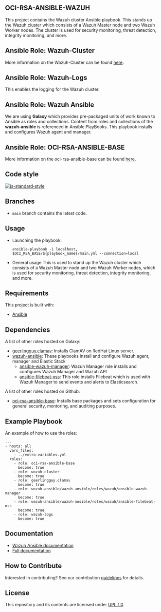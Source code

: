 ## OCI-RSA-ANSIBLE-WAZUH
This project contains the Wazuh cluster Ansible playbook. This stands up the Wazuh cluster which consists of a Wazuh 
Master node and two Wazuh Worker nodes. The cluster is used for security monitoring, threat detection, integrity monitoring, 
and more.

## Ansible Role: Wazuh-Cluster
More information on the Wazuh-Cluster can be found [here](/wazuh-cluster/README.md).

## Ansible Role: Wazuh-Logs
This enables the logging for the Wazuh cluster.

## Ansible Role: Wazuh Ansible
We are using <b>Galaxy</b> which provides pre-packaged units of work known to Ansible as roles and collections. Content from 
roles and collections of the <b>wazuh-ansible</b> is referenced in Ansible PlayBooks. This playbook installs and 
configures Wazuh agent and manager.

## Ansible Role: OCI-RSA-ANSIBLE-BASE
More information on the oci-rsa-ansible-base can be found [here](https://bitbucket.oci.oraclecorp.com/projects/RSA/repos/oci-rsa-ansible-base).



## Code style


[![js-standard-style](https://img.shields.io/badge/code%20style-standard-brightgreen.svg?style=flat)](https://github.com/oracle-quickstart)
 

## Branches
* `main` branch contains the latest code.


## Usage
* Launching the playbook:
    ```
    ansible-playbook -i localhost, $OCI_RSA_BASE/${playbook_name}/main.yml --connection=local 
    ```
* General usage
This is used to stand up the Wazuh cluster which consists of a Wazuh Master node and two Wazuh Worker nodes, which is 
used for security monitoring, threat detection, integrity monitoring, and more.

## Requirements

This project is built with:
- [Ansible](https://documentation.wazuh.com/current/deploying-with-ansible/index.html) 

Dependencies
------------

A list of other roles hosted on Galaxy:
* [geerlingguy.clamav](https://github.com/geerlingguy/ansible-role-clamav): Installs ClamAV on RedHat Linux server.
* [wazuh-ansible](https://github.com/wazuh/wazuh-ansible): These playbooks install and configure Wazuh agent, manager and 
  Elastic Stack
  - [ansible-wazuh-manager](https://github.com/wazuh/wazuh-ansible/tree/master/roles/wazuh/ansible-wazuh-manager): Wazuh
    Manager role installs and configures Wazuh Manager and Wazuh API
  - [ansible-filebeat-oss](https://github.com/wazuh/wazuh-ansible/tree/master/roles/wazuh/ansible-filebeat-oss): This role 
    installs Filebeat which is used with Wazuh Manager to send events and alerts to Elasticsearch.

A list of other roles hosted on Github:
* [oci-rsa-ansible-base](https://bitbucket.oci.oraclecorp.com/projects/RSA/repos/oci-rsa-ansible-base): Installs base 
  packages and sets configuration for general security, montoring, and auditing purposes.
    


Example Playbook
----------------

An example of how to use the roles:

    ---
    - hosts: all
      vars_files:
        - ../extra-variables.yml
      roles: 
        - role: oci-rsa-ansible-base
          become: true
        - role: wazuh-cluster
          become: true
        - role: geerlingguy.clamav
          become: true
        - role: wazuh-ansible/wazuh-ansible/roles/wazuh/ansible-wazuh-manager
          become: true
        - role: wazuh-ansible/wazuh-ansible/roles/wazuh/ansible-filebeat-oss
          become: true
        - role: wazuh-logs
          become: true

## Documentation

* [Wazuh Ansible documentation](https://documentation.wazuh.com/current/deploying-with-ansible/index.html)
* [Full documentation](http://documentation.wazuh.com)

## How to Contribute
Interested in contributing?  See our contribution [guidelines](CONTRIBUTE.md) for details.

## License
This repository and its contents are licensed under [UPL 1.0](https://opensource.org/licenses/UPL).